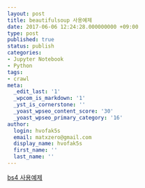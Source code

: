 ```yaml
---
layout: post
title: beautifulsoup 사용예제
date: 2017-06-06 12:24:28.000000000 +09:00
type: post
published: true
status: publish
categories:
- Jupyter Notebook
- Python
tags:
- crawl
meta:
  _edit_last: '1'
  _wpcom_is_markdown: '1'
  _yst_is_cornerstone: ''
  _yoast_wpseo_content_score: '30'
  _yoast_wpseo_primary_category: '16'
author:
  login: hvofak5s
  email: matxzero@gmail.com
  display_name: hvofak5s
  first_name: ''
  last_name: ''
---
```

<p><a href="https://programingstudy.s3.amazonaws.com/%ED%81%AC%EB%A1%A4%EB%A7%81%2B%EB%AC%B8%EB%B2%95%2B%EC%97%B0%EC%8A%B5.html" target="_blank" rel="noopener noreferrer">bs4 사용예제</a></p>
